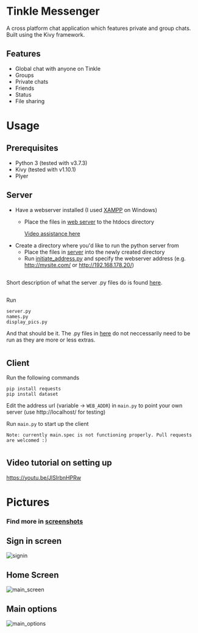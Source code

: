 # Tinkle Messenger
A cross platform chat application which features private and group chats.
Built using the Kivy framework.
## Features
* Global chat with anyone on Tinkle
* Groups
* Private chats
* Friends
* Status
* File sharing

# Usage
## Prerequisites
* Python 3 (tested with v3.7.3)
* Kivy (tested with v1.10.1)
* Plyer

## Server
* Have a webserver installed (I used [XAMPP](https://www.apachefriends.org/download.html) on Windows)
    * Place the files in [web server](web_server) to the htdocs directory

        [Video assistance  here](_install_help_content/web_server.mp4)
* Create a directory where you'd like to run the python server from
    * Place the files in [server](server) into the newly created directory
    * Run [initiate_address.py](server/initiate_address.py) and specify the webserver address (e.g. http://mysite.com/ or http://192.168.178.20/)
##
Short description of what the server .py files do is found [here](server/README.md).
##
Run
```
server.py
names.py
display_pics.py
```
And that should be it. The .py files in [here](web_server) do not neccessarily need to be run as they are more or less extras.
#
## Client
Run the following commands
```
pip install requests
pip install dataset
``` 
Edit the address url (variable -> ```WEB_ADDR```) in ```main.py``` to point your own server (use http://localhost/ for testing)

Run ```main.py``` to start up the client
```
Note: currently main.spec is not functioning properly. Pull requests are welcomed :)
```
#

## Video tutorial on setting up
https://youtu.be/JlSIrbnHPRw

# Pictures
### Find more in [screenshots](screenshots/)
## Sign in screen
![signin](screenshots/client/signin.png?raw=true "Signin screen")
## Home Screen
![main_screen](screenshots/client/main_chat.png?raw=true "Main Screen")
## Main options
![main_options](screenshots/client/main_options.png?raw=true "Main Options")
